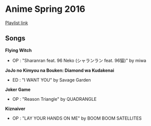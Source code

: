 # Anime Spring 2016

[Playlist link](https://open.spotify.com/user/fz230568w0ccmom2dg3zvxq1h/playlist/0f3DlkFQ3xYT6gf1sQnMH0?si=sqly1d9xQL22BtSW0QNQfA)

## Songs

**Flying Witch**
* OP : "Sharanran feat. 96 Neko (シャランラン feat. 96猫)" by miwa

**JoJo no Kimyou na Bouken: Diamond wa Kudakenai**
* ED : "I WANT YOU" by Savage Garden

**Joker Game**
* OP : "Reason Triangle" by QUADRANGLE

**Kiznaiver**
* OP : "LAY YOUR HANDS ON ME" by BOOM BOOM SATELLITES




